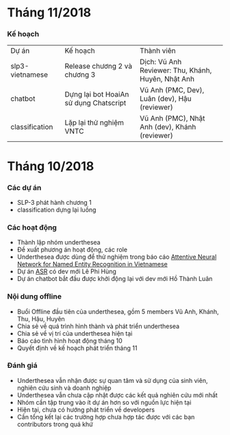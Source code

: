 # Tháng 11/2018

### Kế hoạch

<table>
<tr>
  <td>Dự án</td>
  <td>Kế hoạch</td>
  <td>Thành viên</td>
</tr>
<tr>
  <td>slp3-vietnamese</td>
  <td>Release chương 2 và chương 3</td>
  <td>Dịch: Vũ Anh<br>Reviewer: Thu, Khánh, Huyên, Nhật Anh</td>
</tr>
<tr>
  <td>chatbot</td>
  <td>Dựng lại bot HoaiAn sử dụng Chatscript</td>
  <td>Vũ Anh (PMC, Dev), Luân (dev), Hậu (reviewer)</td>
</tr>
<tr>
  <td>classification</td>
  <td>Lặp lại thử nghiệm VNTC</td>
  <td>Vũ Anh (PMC), Nhật Anh (dev), Khánh (reviewer)</td>
</tr>
</table>

# Tháng 10/2018

### Các dự án 

* SLP-3 phát hành chương 1
* classification dựng lại luồng

### Các hoạt động

* Thành lập nhóm underthesea
* Đề xuất phương án hoạt động, các role
* Underthesea được dùng để thử nghiệm trong báo cáo [
Attentive Neural Network for Named Entity Recognition in Vietnamese](https://arxiv.org/pdf/1810.13097.pdf)
* Dự án [ASR](https://github.com/undertheseanlp/automatic_speech_recognition) có dev mới Lê Phi Hùng
* Dự án chatbot bắt đầu được khởi động lại với dev mới Hồ Thành Luân

### Nội dung offline

* Buổi Offline đầu tiên của underthesea, gồm 5 members Vũ Anh, Khánh, Thu, Hậu, Huyên
* Chia sẻ về quá trình hình thành và phát triển underthesea
* Chia sẻ về vị trí của underthesea hiện tại
* Báo cáo tình hình hoạt động tháng 10
* Quyết định về kế hoạch phát triển tháng 11

### Đánh giá

* Underthesea vẫn nhận được sự quan tâm và sử dụng của sinh viên, nghiên cứu sinh và doanh nghiệp
* Underthesea vẫn chưa cập nhật được các kết quả nghiên cứu mới nhất
* Nhóm cần tập trung vào ít dự án hơn so với nguồn lực hiện tại
* Hiện tại, chưa có hướng phát triển về developers
* Cần tổng kết lại các trường hợp chưa hợp tác được với các bạn contributors trong quá khứ


